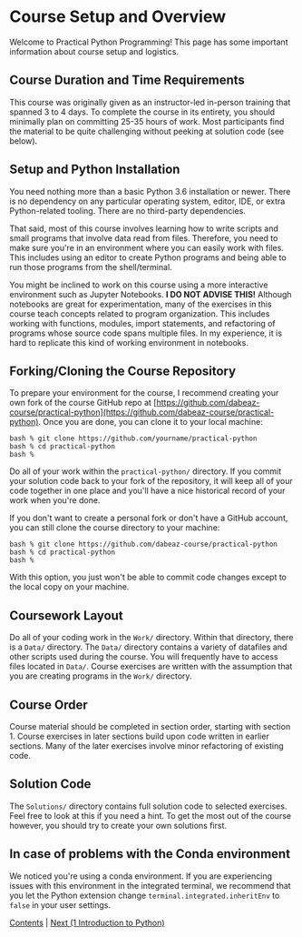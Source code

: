 # Course Setup and Overview

Welcome to Practical Python Programming!   This page has some important information
about course setup and logistics.

## Course Duration and Time Requirements

This course was originally given as an instructor-led in-person
training that spanned 3 to 4 days.  To complete the course in its
entirety, you should minimally plan on committing 25-35 hours of work.
Most participants find the material to be quite challenging without
peeking at solution code (see below).

## Setup and Python Installation

You need nothing more than a basic Python 3.6 installation or newer.
There is no dependency on any particular operating system, editor,
IDE, or extra Python-related tooling.  There are no third-party
dependencies.

That said, most of this course involves learning how to write scripts
and small programs that involve data read from files.  Therefore, you
need to make sure you're in an environment where you can easily work
with files.  This includes using an editor to create Python programs
and being able to run those programs from the shell/terminal.

You might be inclined to work on this course using a more interactive
environment such as Jupyter Notebooks. **I DO NOT ADVISE THIS!**
Although notebooks are great for experimentation, many of the
exercises in this course teach concepts related to program
organization.  This includes working with functions, modules, import
statements, and refactoring of programs whose source code spans
multiple files.  In my experience, it is hard to replicate this kind
of working environment in notebooks.

## Forking/Cloning the Course Repository

To prepare your environment for the course, I recommend creating your
own fork of the course GitHub repo at
[https://github.com/dabeaz-course/practical-python](https://github.com/dabeaz-course/practical-python).
Once you are done, you can clone it to your local machine:

```
bash % git clone https://github.com/yourname/practical-python
bash % cd practical-python
bash %
```

Do all of your work within the `practical-python/` directory.  If you
commit your solution code back to your fork of the repository, it will
keep all of your code together in one place and you'll have a nice
historical record of your work when you're done.

If you don't want to create a personal fork or don't have a GitHub account,
you can still clone the course directory to your machine:

```
bash % git clone https://github.com/dabeaz-course/practical-python
bash % cd practical-python
bash %
```

With this option, you just won't be able to commit code changes except
to the local copy on your machine.

## Coursework Layout

Do all of your coding work in the `Work/` directory.  Within that
directory, there is a `Data/` directory.  The `Data/` directory
contains a variety of datafiles and other scripts used during the
course. You will frequently have to access files located in `Data/`.
Course exercises are written with the assumption that you are creating
programs in the `Work/` directory.

## Course Order

Course material should be completed in section order, starting with
section 1.  Course exercises in later sections build upon code written in
earlier sections.  Many of the later exercises involve minor refactoring
of existing code.

## Solution Code

The `Solutions/` directory contains full solution code to selected
exercises.  Feel free to look at this if you need a hint.  To get the
most out of the course however, you should try to create your own
solutions first.

## In case of problems with the Conda environment
We noticed you're using a conda environment. If you are experiencing issues with this environment in the integrated terminal, we recommend that you let the Python extension change `terminal.integrated.inheritEnv` to `false` in your user settings.

[Contents](Contents.md) \| [Next (1 Introduction to Python)](01_Introduction/00_Overview.md)









